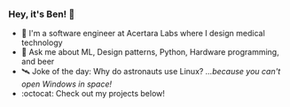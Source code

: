 ### Hey, it's Ben! :vulcan_salute:

- :hospital: I'm a software engineer at Acertara Labs where I design medical technology
- :speech_balloon: Ask me about ML, Design patterns, Python, Hardware programming, and beer
- :artificial_satellite: Joke of the day: Why do astronauts use Linux? _...because you can't open Windows in space!_
- :octocat: Check out my projects below!
